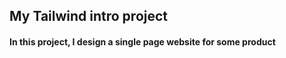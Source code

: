 <h2>My Tailwind intro project</h2>
<h4>In this project, I design a single page website for some product</h4>
